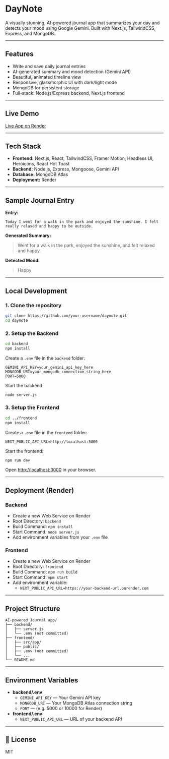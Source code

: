 # DayNote 

A visually stunning, AI-powered journal app that summarizes your day and detects your mood using Google Gemini. Built with Next.js, TailwindCSS, Express, and MongoDB.

---

##  Features
- Write and save daily journal entries
- AI-generated summary and mood detection (Gemini API)
- Beautiful, animated timeline view
- Responsive, glassmorphic UI with dark/light mode
- MongoDB for persistent storage
- Full-stack: Node.js/Express backend, Next.js frontend

---

##  Live Demo
[Live App on Render](https://your-frontend-url.onrender.com)

---

##  Tech Stack
- **Frontend:** Next.js, React, TailwindCSS, Framer Motion, Headless UI, Heroicons, React Hot Toast
- **Backend:** Node.js, Express, Mongoose, Gemini API
- **Database:** MongoDB Atlas
- **Deployment:** Render

---

##  Sample Journal Entry
**Entry:**
```
Today I went for a walk in the park and enjoyed the sunshine. I felt really relaxed and happy to be outside.
```
**Generated Summary:**
> Went for a walk in the park, enjoyed the sunshine, and felt relaxed and happy.

**Detected Mood:**
> Happy

---

##  Local Development

### 1. Clone the repository
```bash
git clone https://github.com/your-username/daynote.git
cd daynote
```

### 2. Setup the Backend
```bash
cd backend
npm install
```
Create a `.env` file in the `backend` folder:
```
GEMINI_API_KEY=your_gemini_api_key_here
MONGODB_URI=your_mongodb_connection_string_here
PORT=5000
```
Start the backend:
```bash
node server.js
```

### 3. Setup the Frontend
```bash
cd ../frontend
npm install
```
Create a `.env` file in the `frontend` folder:
```
NEXT_PUBLIC_API_URL=http://localhost:5000
```
Start the frontend:
```bash
npm run dev
```

Open [http://localhost:3000](http://localhost:3000) in your browser.

---

##  Deployment (Render)

### Backend
- Create a new Web Service on Render
- Root Directory: `backend`
- Build Command: `npm install`
- Start Command: `node server.js`
- Add environment variables from your `.env` file

### Frontend
- Create a new Web Service on Render
- Root Directory: `frontend`
- Build Command: `npm run build`
- Start Command: `npm start`
- Add environment variable:
  - `NEXT_PUBLIC_API_URL=https://your-backend-url.onrender.com`

---

##  Project Structure
```
AI-powered_Journal app/
├── backend/
│   ├── server.js
│   └── .env (not committed)
├── frontend/
│   ├── src/app/
│   ├── public/
│   ├── .env (not committed)
│   └── ...
└── README.md
```

---

##  Environment Variables
- **backend/.env**
  - `GEMINI_API_KEY` — Your Gemini API key
  - `MONGODB_URI` — Your MongoDB Atlas connection string
  - `PORT` — (e.g. 5000 or 10000 for Render)
- **frontend/.env**
  - `NEXT_PUBLIC_API_URL` — URL of your backend API

---

## 📜 License
MIT 
